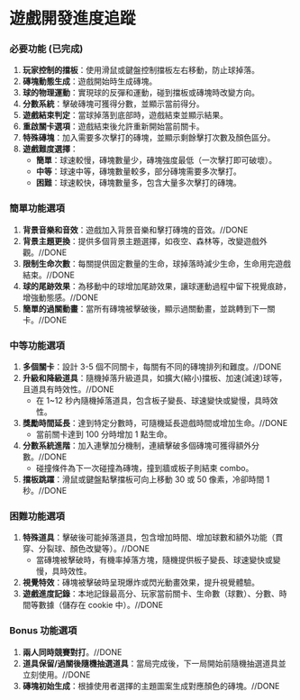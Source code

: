 # 遊戲開發進度追蹤

### 必要功能 (已完成)

1. **玩家控制的擋板**：使用滑鼠或鍵盤控制擋板左右移動，防止球掉落。
2. **磚塊動態生成**：遊戲開始時生成磚塊。
3. **球的物理運動**：實現球的反彈和運動，碰到擋板或磚塊時改變方向。
4. **分數系統**：擊破磚塊可獲得分數，並顯示當前得分。
5. **遊戲結束判定**：當球掉落到底部時，遊戲結束並顯示結果。
6. **重啟關卡選項**：遊戲結束後允許重新開始當前關卡。
7. **特殊磚塊**：加入需要多次擊打的磚塊，並顯示剩餘擊打次數及顏色區分。
8. **遊戲難度選擇**：
   - **簡單**：球速較慢，磚塊數量少，磚塊強度最低（一次擊打即可破壞）。
   - **中等**：球速中等，磚塊數量較多，部分磚塊需要多次擊打。
   - **困難**：球速較快，磚塊數量多，包含大量多次擊打的磚塊。

### 簡單功能選項 

1. **背景音樂和音效**：遊戲加入背景音樂和擊打磚塊的音效。//DONE
2. **背景主題更換**：提供多個背景主題選擇，如夜空、森林等，改變遊戲外觀。//DONE
3. **限制生命次數**：每關提供固定數量的生命，球掉落時減少生命，生命用完遊戲結束。//DONE
4. **球的尾跡效果**：為移動中的球增加尾跡效果，讓球運動過程中留下視覺痕跡，增強動態感。//DONE
5. **簡單的過關動畫**：當所有磚塊被擊破後，顯示過關動畫，並跳轉到下一關卡。//DONE

### 中等功能選項

1. **多個關卡**：設計 3-5 個不同關卡，每關有不同的磚塊排列和難度。//DONE
2. **升級和降級道具**：隨機掉落升級道具，如擴大(縮小)擋板、加速(減速)球等，且道具有時效性。//DONE
   - 在 1~12 秒內隨機掉落道具，包含板子變長、球速變快或變慢，具時效性。
4. **獎勵時間延長**：達到特定分數時，可隨機延長遊戲時間或增加生命。//DONE
   - 當前關卡達到 100 分時增加 1 點生命。
5. **分數系統進階**：加入連擊加分機制，連續擊破多個磚塊可獲得額外分數。//DONE
   - 碰撞條件為下一次碰撞為磚塊，撞到牆或板子則結束 combo。
8. **擋板跳躍**：滑鼠或鍵盤點擊擋板可向上移動 30 或 50 像素，冷卻時間 1 秒。//DONE

### 困難功能選項

1. **特殊道具**：擊破後可能掉落道具，包含增加時間、增加球數和額外功能（貫穿、分裂球、顏色改變等）。//DONE
   - 當磚塊被擊破時，有機率掉落方塊，隨機提供板子變長、球速變快或變慢，具時效性。
2. **視覺特效**：磚塊被擊破時呈現爆炸或閃光動畫效果，提升視覺體驗。
3. **遊戲進度記錄**：本地記錄最高分、玩家當前關卡、生命數（球數）、分數、時間等數據（儲存在 cookie 中）。//DONE

### Bonus 功能選項

1. **兩人同時競賽對打**。//DONE
2. **道具保留/過關後隨機抽選道具**：當局完成後，下一局開始前隨機抽選道具並立刻使用。//DONE
3. **磚塊初始生成**：根據使用者選擇的主題圖案生成對應顏色的磚塊。//DONE
